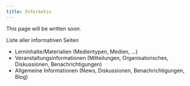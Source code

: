 ```yaml
---
title: Informativ
---
```

This page will be written soon.

Liste aller informativen Seiten
* Lerninhalte/Materialien (Medientypen, Medien, ...)
* Veranstaltungsinformationen (Mitteilungen, Organisatorisches, Diskussionen, Benachrichtigungen)
* Allgemeine Informationen (News, Diskussionen, Benachrichtigungen, Blog)
